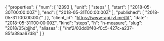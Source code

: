 {
  "properties": {
    "num": [
      12393
    ],
    "unit": [
      "steps"
    ],
    "start": [
      "2018-05-30T00:00:00Z"
    ],
    "end": [
      "2018-05-31T00:00:00Z"
    ],
    "published": [
      "2018-05-31T00:00:00Z"
    ]
  },
  "client_id": "https://www-api.jvt.me/fit",
  "date": "2018-05-31T00:00:00Z",
  "kind": "steps",
  "h": "h-measure",
  "slug": "2018/05/pjjhd",
  "aliases": [
    "/mf2/03dd0f40-f0c5-427c-a237-85fa38aa67d8/"
  ]
}
